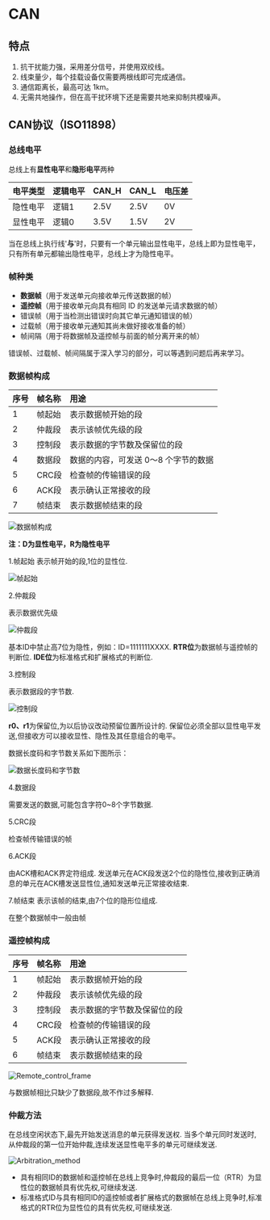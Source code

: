 # CAN

## 特点
1. 抗干扰能力强，采用差分信号，并使用双绞线。
2. 线束量少，每个挂载设备仅需要两根线即可完成通信。
3. 通信距离长，最高可达 1km。
4. 无需共地操作，但在高干扰环境下还是需要共地来抑制共模噪声。

## CAN协议（ISO11898）

### 总线电平

总线上有**显性电平**和**隐形电平**两种

| 电平类型 | 逻辑电平 | CAN_H | CAN_L | 电压差 |
| :---| :--- |:--- |:--- | :---|
| 隐性电平 | 逻辑1 | 2.5V | 2.5V | 0V |
| 显性电平 | 逻辑0 | 3.5V | 1.5V | 2V |

当在总线上执行线'**与**'时，只要有一个单元输出显性电平，总线上即为显性电平，只有所有单元都输出隐性电平，总线上才为隐性电平。


### 帧种类

- **数据帧**（用于发送单元向接收单元传送数据的帧）
- **遥控帧**（用于接收单元向具有相同 ID 的发送单元请求数据的帧）
- 错误帧（用于当检测出错误时向其它单元通知错误的帧）
- 过载帧（用于接收单元通知其尚未做好接收准备的帧）
- 帧间隔（用于将数据帧及遥控帧与前面的帧分离开来的帧）

错误帧、过载帧、帧间隔属于深入学习的部分，可以等遇到问题后再来学习。

### 数据帧构成

| 序号 | 帧名称 | 用途 | 
| :---| :--- | :--- |
| 1 | 帧起始 | 表示数据帧开始的段 |
| 2 | 仲裁段 | 表示该帧优先级的段 |
| 3 | 控制段 | 表示数据的字节数及保留位的段 |
| 4 | 数据段 | 数据的内容，可发送 0～8 个字节的数据 |
| 5 | CRC段 | 检查帧的传输错误的段 |
| 6 | ACK段 | 表示确认正常接收的段 |
| 7 | 帧结束 | 表示数据帧结束的段 |

![数据帧构成](image/Data_frame_Composition.png "数据帧构成")

**注：D为显性电平，R为隐性电平**

1.帧起始
表示帧开始的段,1位的显性位.

![帧起始](image/Frame_start.png "帧起始")

2.仲裁段

表示数据优先级

![仲裁段](image/Arbitration_Clause.png "仲裁段")

基本ID中禁止高7位为隐性，例如：ID=1111111XXXX.
**RTR位**为数据帧与遥控帧的判断位.
**IDE位**为标准格式和扩展格式的判断位.

3.控制段

表示数据段的字节数.

![控制段](image/Control_section.png "控制段")

**r0、r1**为保留位,为以后协议改动预留位置所设计的.
保留位必须全部以显性电平发送,但接收方可以接收显性、隐性及其任意组合的电平。

数据长度码和字节数关系如下图所示：

![数据长度码和字节数](image/data_and_bytes.png "数据长度码和字节数")

4.数据段

需要发送的数据,可能包含字符0~8个字节数据.

5.CRC段

检查帧传输错误的帧

6.ACK段

由ACK槽和ACK界定符组成.
发送单元在ACK段发送2个位的隐性位,接收到正确消息的单元在ACK槽发送显性位,通知发送单元正常接收结束.

7.帧结束
表示该帧的结束,由7个位的隐形位组成.

在整个数据帧中一般由帧

### 遥控帧构成

| 序号 | 帧名称 | 用途 | 
| :---| :--- | :--- |
| 1 | 帧起始 | 表示数据帧开始的段 |
| 2 | 仲裁段 | 表示该帧优先级的段 |
| 3 | 控制段 | 表示数据的字节数及保留位的段 |
| 4 | CRC段 | 检查帧的传输错误的段 |
| 5 | ACK段 | 表示确认正常接收的段 |
| 6 | 帧结束 | 表示数据帧结束的段 |

![Remote_control_frame](image/Remote_control_frame.png "Remote_control_frame")

与数据帧相比只缺少了数据段,故不作过多解释.

### 仲裁方法

在总线空闲状态下,最先开始发送消息的单元获得发送权.
当多个单元同时发送时,从仲裁段的第一位开始仲裁,连续发送显性电平多的单元可继续发送.

![Arbitration_method](image/Arbitration_method.png "Arbitration_method")

- 具有相同ID的数据帧和遥控帧在总线上竞争时,仲裁段的最后一位（RTR）为显性位的数据帧具有优先权,可继续发送.
- 标准格式ID与具有相同ID的遥控帧或者扩展格式的数据帧在总线上竞争时,标准格式的RTR位为显性位的具有优先权,可继续发送.
